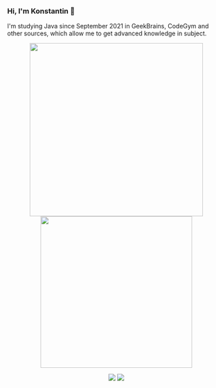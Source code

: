 ### Hi, I'm Konstantin 👋

I'm studying Java since September 2021 in GeekBrains, CodeGym and other sources, which allow me to get advanced knowledge in subject.

<p align="center"><img src="https://github-readme-stats.vercel.app/api?username=kastkest" align="center" width="400" /> <img src="https://github-readme-stats.vercel.app/api/top-langs/?username=kastkest&layout=compact" align="center" width="350" /></p>

<p align="center"><a href="https://www.linkedin.com/in/konstantin-kasterov-78329985/" target="_blank"><img src="https://img.shields.io/badge/LinkedIn-0077B5?style=for-the-badge&logo=linkedin&logoColor=white"  /></a>        <a href="https://t.me/ledeburit" target="_blank"><img src="https://img.shields.io/badge/Telegram-2CA5E0?style=for-the-badge&logo=telegram&logoColor=white" /></a></p>




<!--
**kastkest/kastkest** is a ✨ _special_ ✨ repository because its `README.md` (this file) appears on your GitHub profile.

Here are some ideas to get you started:

- 🔭 I’m currently working on ...
- 🌱 I’m currently learning ...
- 👯 I’m looking to collaborate on ...
- 🤔 I’m looking for help with ...
- 💬 Ask me about ...
- 📫 How to reach me: ...
- 😄 Pronouns: ...
- ⚡ Fun fact: ...
-->
